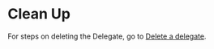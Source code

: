 # Clean Up

For steps on deleting the Delegate, go to [Delete a delegate](../../../platform/2_Delegates/manage-delegates/delete-a-delegate.md).
